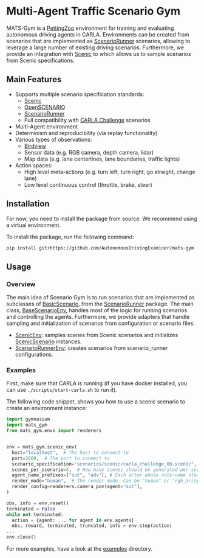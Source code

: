 # Multi-Agent Traffic Scenario Gym

MATS-Gym is a [PettingZoo](https://pettingzoo.farama.org/index.html) environment for training and evaluating autonomous driving agents in CARLA.
Environments can be created from scenarios that are implemented as [ScenarioRunner](https://github.com/carla-simulator/scenario_runner) scenarios,
allowing to leverage a large number of existing driving scenarios. 
Furthermore, we provide an integration with [Scenic](https://github.com/BerkeleyLearnVerify/Scenic) to which allows us to sample scenarios from Scenic specifications.

## Main Features
- Supports multiple scenario specification standards:
  - [Scenic](https://github.com/BerkeleyLearnVerify/Scenic)
  - [OpenSCENARIO](https://www.asam.net/standards/detail/openscenario/)
  - [ScenarioRunner](https://github.com/carla-simulator/scenario_runner)
  - Full compatibility with [CARLA Challenge](https://leaderboard.carla.org/challenge/) scenarios
- Multi-Agent environment
- Determinism and reproducibility (via replay functionality)
- Various types of observations:
  - [Birdview](https://github.com/deepsense-ai/carla-birdeye-view)
  - Sensor data (e.g. RGB camera, depth camera, lidar)
  - Map data (e.g. lane centerlines, lane boundaries, traffic lights)
- Action spaces:
  - High level meta-actions (e.g. turn left, turn right, go straight, change lane)
  - Low level continuous control (throttle, brake, steer)

## Installation
For now, you need to install the package from source. We recommend using a virtual environment.

To install the package, run the following command:
```bash
pip install git+https://github.com/AutonomousDrivingExaminer/mats-gym
```

## Usage

### Overview
The main idea of Scenario Gym is to run scenarios that are implemented as subclasses of [BasicScenario](https://carla-scenariorunner.readthedocs.io/en/latest/creating_new_scenario/), 
from the [ScenarioRunner](https://https://github.com/carla-simulator/scenario_runner) package. 
The main class, [BaseScenarioEnv](mats_gym/envs/base_env.py), handles most of the logic for running scenarios and
controlling the agents. 
Furthermore, we provide adapters that handle sampling and initialization of scenarios from configuration or scenario files:
- [ScenicEnv](mats_gym/envs/adapters/scenic_env.py): samples scenes from Scenic scenarios and initializes [ScenicScenario](mats_gym/scenarios/scenic_scenario.py) instances.
- [ScenarioRunnerEnv](mats_gym/envs/adapters/scenario_runner_env.py): creates scenarios from scenario_runner configurations.

### Examples
First, make sure that CARLA is running (if you have docker installed, you can use `./scripts/start-carla.sh` to run it).

The following code snippet, shows you how to use a scenic scenario to create an environment instance:

```python
import gymnasium
import mats_gym
from mats_gym.envs import renderers


env = mats_gym.scenic_env(
  host="localhost",  # The host to connect to
  port=2000,  # The port to connect to
  scenario_specification="scenarios/scenic/carla_challenge_08.scenic",
  scenes_per_scenario=5,  # How many scenes should be generated per scenario
  agent_name_prefixes=["sut", "adv"], # Each actor whose role-name starts with one of the prefixes is an agent.
  render_mode="human",  # The render mode. Can be "human" or "rgb_array".
  render_config=renderers.camera_pov(agent="sut"),
)

obs, info = env.reset()
terminated = False
while not terminated:
  action = {agent: ... for agent in env.agents}
  obs, reward, terminated, truncated, info = env.step(action)
...
env.close()
```

For more examples, have a look at the [examples](mats_gym/examples) directory.